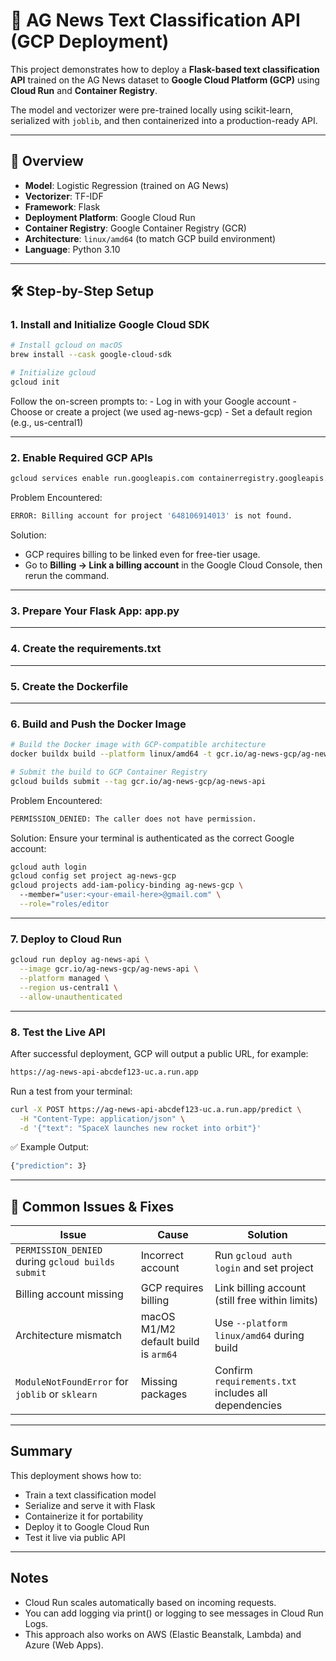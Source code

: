 # 🧠 AG News Text Classification API (GCP Deployment)

This project demonstrates how to deploy a **Flask-based text classification API** trained on the AG News dataset to **Google Cloud Platform (GCP)** using **Cloud Run** and **Container Registry**.

The model and vectorizer were pre-trained locally using scikit-learn, serialized with `joblib`, and then containerized into a production-ready API.

---

## 🚀 Overview

- **Model**: Logistic Regression (trained on AG News)
- **Vectorizer**: TF-IDF
- **Framework**: Flask  
- **Deployment Platform**: Google Cloud Run  
- **Container Registry**: Google Container Registry (GCR)  
- **Architecture**: `linux/amd64` (to match GCP build environment)  
- **Language**: Python 3.10  

---

## 🛠️ Step-by-Step Setup

### 1. Install and Initialize Google Cloud SDK

```bash
# Install gcloud on macOS
brew install --cask google-cloud-sdk

# Initialize gcloud
gcloud init
```

Follow the on-screen prompts to:
	- Log in with your Google account
	- Choose or create a project (we used ag-news-gcp)
	- Set a default region (e.g., us-central1)

---

### 2. Enable Required GCP APIs
```bash
gcloud services enable run.googleapis.com containerregistry.googleapis.com
```

Problem Encountered:
```bash
ERROR: Billing account for project '648106914013' is not found.
```

Solution:
- GCP requires billing to be linked even for free-tier usage.
- Go to **Billing → Link a billing account** in the Google Cloud Console, then rerun the command.

---

### 3. Prepare Your Flask App: app.py

---

### 4. Create the requirements.txt

---

### 5. Create the Dockerfile

---

### 6. Build and Push the Docker Image
```bash
# Build the Docker image with GCP-compatible architecture
docker buildx build --platform linux/amd64 -t gcr.io/ag-news-gcp/ag-news-api .

# Submit the build to GCP Container Registry
gcloud builds submit --tag gcr.io/ag-news-gcp/ag-news-api
```

Problem Encountered:
```bash
PERMISSION_DENIED: The caller does not have permission.
```

Solution:
Ensure your terminal is authenticated as the correct Google account:
```bash
gcloud auth login
gcloud config set project ag-news-gcp
gcloud projects add-iam-policy-binding ag-news-gcp \                         
  --member="user:<your-email-here>@gmail.com" \
  --role="roles/editor
```

---

### 7. Deploy to Cloud Run
```bash
gcloud run deploy ag-news-api \
  --image gcr.io/ag-news-gcp/ag-news-api \
  --platform managed \
  --region us-central1 \
  --allow-unauthenticated
```

---

### 8. Test the Live API
After successful deployment, GCP will output a public URL, for example:
```bash
https://ag-news-api-abcdef123-uc.a.run.app
```

Run a test from your terminal:
```bash
curl -X POST https://ag-news-api-abcdef123-uc.a.run.app/predict \
  -H "Content-Type: application/json" \
  -d '{"text": "SpaceX launches new rocket into orbit"}'
```

✅ Example Output:
```bash
{"prediction": 3}
```

---

## 🧰 Common Issues & Fixes

| Issue | Cause | Solution |
|-------|--------|-----------|
| `PERMISSION_DENIED` during `gcloud builds submit` | Incorrect account | Run `gcloud auth login` and set project |
| Billing account missing | GCP requires billing | Link billing account (still free within limits) |
| Architecture mismatch | macOS M1/M2 default build is `arm64` | Use `--platform linux/amd64` during build |
| `ModuleNotFoundError` for `joblib` or `sklearn` | Missing packages | Confirm `requirements.txt` includes all dependencies |

---

## Summary

This deployment shows how to:
- Train a text classification model
- Serialize and serve it with Flask
- Containerize it for portability
- Deploy it to Google Cloud Run
- Test it live via public API

---

## Notes

- Cloud Run scales automatically based on incoming requests.
- You can add logging via print() or logging to see messages in Cloud Run Logs.
- This approach also works on AWS (Elastic Beanstalk, Lambda) and Azure (Web Apps).
